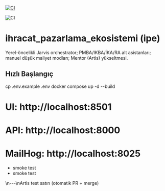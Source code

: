 [![CI](https://github.com/Rasimai/ihracat_pazarlama_ekosistemi/actions/workflows/ci.yml/badge.svg)](https://github.com/Rasimai/ihracat_pazarlama_ekosistemi/actions/workflows/ci.yml)

![CI](https://github.com/Rasimai/ihracat_pazarlama_ekosistemi/actions/workflows/ci.yml/badge.svg)

# ihracat_pazarlama_ekosistemi (ipe)
Yerel-öncelikli Jarvis orchestrator; PMBA/IKBA/İKA/RA alt asistanları; manuel düşük maliyet modları; Mentor (Artis) yükseltmesi.

## Hızlı Başlangıç
cp .env.example .env
docker compose up -d --build
# UI: http://localhost:8501
# API: http://localhost:8000
# MailHog: http://localhost:8025
- smoke test
- smoke test

\n---\nArtis test satırı (otomatik PR + merge)
